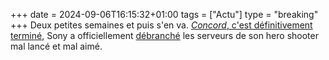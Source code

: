 +++ 
date = 2024-09-06T16:15:32+01:00
tags = ["Actu"]
type = "breaking"
+++ 
Deux petites semaines et puis s'en va. [*Concord*, c'est définitivement terminé](https://nostick.fr/articles/2024/septembre/0309-sony-concord-debranche-serveurs-rembourse-joueurs/), Sony a officiellement [débranché](https://www.threads.net/@tomwarrenuk/post/C_ld0HEOvL8) les serveurs de son hero shooter mal lancé et mal aimé.